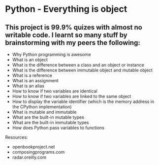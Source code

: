 # Python - Everything is object

## This project is 99.9% quizes with almost no writable code. I learnt so many stuff by brainstorming with my peers the following:

* Why Python programming is awesome
* What is an object
* What is the difference between a class and an object or instance
* What is the difference between immutable object and mutable object
* What is a reference
* What is an assignment
* What is an alias
* How to know if two variables are identical
* How to know if two variables are linked to the same object
* How to display the variable identifier (which is the memory address in the CPython implementation)
* What is mutable and immutable
* What are the built-in mutable types
* What are the built-in immutable types
* How does Python pass variables to functions

Resources:

* openbookproject.net
* composingprograms.com
* radar.oreilly.com
